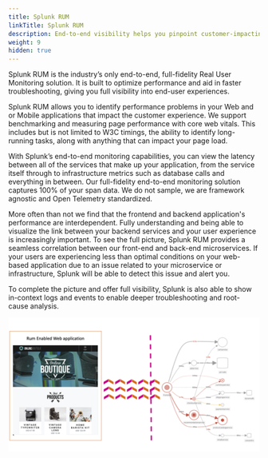 ```yaml
---
title: Splunk RUM
linkTitle: Splunk RUM
description: End-to-end visibility helps you pinpoint customer-impacting issues from web browsers and native mobile apps to your backend services.
weight: 9
hidden: true
---
```


Splunk RUM is the industry’s only end-to-end, full-fidelity Real User Monitoring solution. It is built to optimize performance and aid in faster troubleshooting, giving you full visibility into end-user experiences.

Splunk RUM allows you to identify performance problems in your Web and or Mobile applications that impact the customer experience. We support benchmarking and measuring page performance with core web vitals. This includes but is not limited to W3C timings, the ability to identify long-running tasks, along with anything that can impact your page load.

With Splunk’s end-to-end monitoring capabilities, you can view the latency between all of the services that make up your application, from the service itself through to infrastructure metrics such as database calls and everything in between.
Our full-fidelity end-to-end monitoring solution captures 100% of your span data. We do not sample, we are framework agnostic and Open Telemetry standardized.

More often than not we find that the frontend and backend application's performance are interdependent. Fully understanding and being able to visualize the link between your backend services and your user experience is increasingly important.
To see the full picture, Splunk RUM provides a seamless correlation between our front-end and back-end microservices. If your users are experiencing less than optimal conditions on your web-based application due to an issue related to your microservice or infrastructure, Splunk will be able to detect this issue and alert you.

To complete the picture and offer full visibility, Splunk is also able to show in-context logs and events to enable deeper troubleshooting and root-cause analysis.

![Architecture Overview](images/rum-architecture.png)
